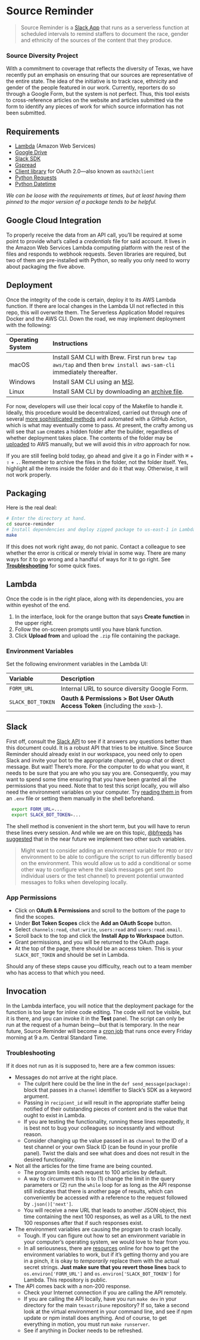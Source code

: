 # Source Reminder

> Source Reminder is a [Slack App](https://medium.com/glasswall-engineering/how-to-create-a-slack-bot-using-aws-lambda-in-1-hour-1dbc1b6f021c) that runs as a serverless function at scheduled intervals to remind staffers to document the race, gender and ethnicity of the sources of the content that they produce.
### Source Diversity Project
With a commitment to coverage that reflects the diversity of Texas, we have recently put an emphasis on ensuring
that our sources are representative of the entire state. The idea of the initiative is to track race, ethnicity and gender of the people featured in our work.
Currently, reporters do so through a Google Form, but the system is not perfect.
Thus, this tool exists to cross-reference articles on the website and articles submitted via the form to
identify any pieces of work for which source information has not been submitted.

## Requirements
* [Lambda](https://aws.amazon.com/free/?all-free-tier.sort-by=item.additionalFields.SortRank&all-free-tier.sort-order=asc&awsf.Free%20Tier%20Types=tier%23always-free) (Amazon Web Services)
* [Google Drive](https://www.google.com/drive/)
* [Slack SDK](https://slack.dev/node-slack-sdk/)
* [Gspread](https://github.com/burnash/gspread) 
* [Client library](https://github.com/googleapis/oauth2client) for OAuth 2.0&mdash;also known as `oauth2client`
* [Python Requests](https://docs.python-requests.org/)
* [Python Datetime](https://docs.python.org/3/library/datetime.html)

_We can be loose with the requirements at times, but at least having them pinned to the major version of a package tends to be helpful._

## Google Cloud Integration
To properly receive the data from an API call, you&rsquo;ll be required at some point to provide what&rsquo;s called a *credentials* file for said account.
It lives in the Amazon Web Services Lambda computing platform with the rest of the files and responds to webhook requests. Seven libraries are required, but two of them are pre-installed with Python, so really you only need to worry about packaging the five above.

## Deployment

Once the integrity of the code is certain, deploy it to its AWS Lambda function. If there are local changes in the Lambda UI not reflected in this repo, this will overwrite them. The Serverless Application Model
requires Docker and the AWS CLI. Down the road, we may implement deployment with the following:

| Operating System            | Instructions                                           |
| :------------------ | :---------------------------------------------------- |
| macOS          | Install SAM CLI with Brew. First run `brew tap aws/tap` and then `brew install aws-sam-cli` immediately thereafter.                   |
| Windows   | Install SAM CLI using an [MSI](https://github.com/awslabs/aws-sam-cli/releases/latest/download/AWS_SAM_CLI_64_PY3.msi). |
| Linux   | Install SAM CLI by downloading an [archive file](https://github.com/aws/aws-sam-cli/releases/latest/download/aws-sam-cli-linux-x86_64.zip). |
For now, developers will use their local copy of the Makefile to handle it.
Ideally, this procedure would be decentralized, carried out through one of several [more sophisticated methods](https://docs.aws.amazon.com/serverless-application-model/latest/developerguide/serverless-getting-started-hello-world.html) and automated with a GitHub Action, which is what may eventually come to pass.
At present, the crafty among us will see that `sam` creates a hidden folder after the builder, regardless of whether deployment takes place. The contents of the folder may be [uploaded](https://docs.aws.amazon.com/lambda/latest/dg/python-package.html) to AWS manually, but we will avoid this _in vitro_ approach for now.

If you are still feeling bold today, go ahead and give it a go in Finder with <kbd>⌘</kbd> + <kbd>⇧</kbd> + <kbd>.</kbd>. Remember to archive the files in the folder, not the folder itself. Yes, highlight all the items inside the folder and do it that way.
Otherwise, it will not work properly.

## Packaging

Here is the real deal:
```sh
# Enter the directory at hand.
cd source-reminder
# Install dependencies and deploy zipped package to us-east-1 in Lambda via Makefile.
make
```
If this does not work right away, do not panic. Contact a colleague to see whether the error is critical or merely trivial in some way.
There are many ways for it to go wrong and a handful of ways for it to go right. See [**Troubleshooting**](#troubleshooting) for some quick fixes.
## Lambda
Once the code is in the right place, along with its dependencies, you are within eyeshot of the end.
1. In the interface, look for the orange button that says **Create function** in the upper right.
2. Follow the on-screen prompts until you have blank function.
3. Click **Upload from** and upload the `.zip` file containing the package.
### Environment Variables
Set the following environment variables in the Lambda UI:

| Variable            | Description                                           |
| :------------------ | :---------------------------------------------------- |
| `FORM_URL`          | Internal URL to source diversity Google Form.                   |
| `SLACK_BOT_TOKEN`   | **Oauth & Permissions > Bot User OAuth Access Token** (including the `xoxb-`). |
## Slack
First off, consult the [Slack API](https://api.slack.com/) to see if it answers any questions better than this document could.
It is a robust API that tries to be intuitive. Since Source Reminder should already exist in our workspace, you need only to open Slack and invite your bot to the appropriate channel, group chat or direct message.
But wait! There&rsquo;s more. For the computer to do what you want, it needs to be sure that you are who you say you are. Consequently, you may want to spend some time ensuring that you have been granted all the permissions that you need.
Note that to test this script locally, you will also need the environment variables on your computer. Try [reading them in](https://stackoverflow.com/questions/40216311/reading-in-environment-variables-from-an-environment-file) from an `.env` file or setting them manually in the shell beforehand.
```sh
  export FORM_URL=...
  export SLACK_BOT_TOKEN=...
```
The shell method is convenient in the short term, but you will have to rerun these lines every session.
And while we are on this topic, [@bfreeds](https://github.com/bfreeds) has [suggested](https://github.com/texastribune/tacobots/pull/7#discussion_r674945099) that in the near future we implement two other such variables.
> Might want to consider adding an environment variable for `PROD` or `DEV` environment to be able to configure the script to run differently based on the environment. This would allow us to add a conditional or some other way to configure where the slack messages get sent (to individual users or the test channel) to prevent potential unwanted messages to folks when developing locally.

### App Permissions
- Click on **OAuth & Permissions** and scroll to the bottom of the page to find the scopes. 
- Under **Bot Token Scopes** click the **Add an  OAuth Scope** button. 
- Select `channels:read`, `chat:write`, `users:read` and `users:read.email`.
- Scroll back to the top and click the **Install App to Workspace** button. 
- Grant permissions, and you will be returned to the OAuth page. 
- At the top of the page, there should be an access token. This is your `SLACK_BOT_TOKEN` and should be set in Lambda. 

Should any of these steps cause you difficulty, reach out to a team member who has access to that which you need.
## Invocation

In the Lambda interface, you will notice that the deployment package for the function is too large for inline code editing.
The code will not be visible, but it is there, and you can invoke it in the **Test** panel.
The script can only be run at the request of a human being&mdash;but that is temporary.
In the near future, Source Reminder will become a [cron job](https://www.freecodecamp.org/news/using-lambda-functions-as-cronjobs/) that runs once every Friday morning at 9 a.m. Central Standard Time.

### Troubleshooting

If it does not run as it is supposed to, here are a few common issues:
- Messages do not arrive at the right place.
    - The culprit here could be the line in the `def send_message(package):` block that passes in a `channel` identifier to Slack&rsquo;s SDK as a keyword argument.
    -  Passing in `recipient_id` will result in the appropriate staffer being notified of their outstanding pieces of content and is the value that ought to exist in Lambda.
    -  If you are testing the functionality, running these lines repeatedly, it is best not to bug your colleagues so incessantly and without reason.
    -   Consider changing up the value passed in as `channel` to the ID of a test channel or your own Slack ID (can be found in your profile panel). Twist the dials and see what does and does not result in the desired functionality.
- Not all the articles for the time frame are being counted.
    - The program limits each request to 100 articles by default.
    - A way to circumvent this is to (1) change the limit in the query parameters or (2) run the `while` loop for as long as the API response still indicates that there is another page of results, which can conveniently be accessed with a reference to the request followed by `.json()['next']`.
    - You will receive a new URL that leads to another JSON object, this time containing the next 100 responses, as well as a URL to the next 100 responses after that if such responses exist.
- The environment variables are causing the program to crash locally.
    - Tough. If you can figure out how to set an environment variable in your computer&rsquo;s operating system, we would love to hear from you.
    - In all seriousness, there are [resources](https://www.twilio.com/blog/environment-variables-python) online for how to get the environment variables to work, but if it&rsquo;s getting thorny and you are in a pinch, it is okay to _temporarily_ replace them with the actual secret strings. **Just make sure that you revert those lines** back to `os.environ['FORM_URL']` and `os.environ['SLACK_BOT_TOKEN']` for Lambda. This repository is public.
- The API comes back with a non-200 response.
    - Check your Internet connection if you are calling the API remotely.
    - If you are calling the API locally, have you run `make dev` in your directory for the main `texastribune` repository? If so, take a second look at the virtual environment in your command line, and see if npm update or npm install does anything. And of course, to get everything in motion, you must run `make runserver`.
    - See if anything in Docker needs to be refreshed.